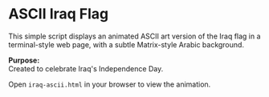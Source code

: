 # ASCII Iraq Flag

This simple script displays an animated ASCII art version of the Iraq flag in a terminal-style web page, with a subtle Matrix-style Arabic background.

**Purpose:**  
Created to celebrate Iraq's Independence Day.

Open `iraq-ascii.html` in your browser to view the animation.
